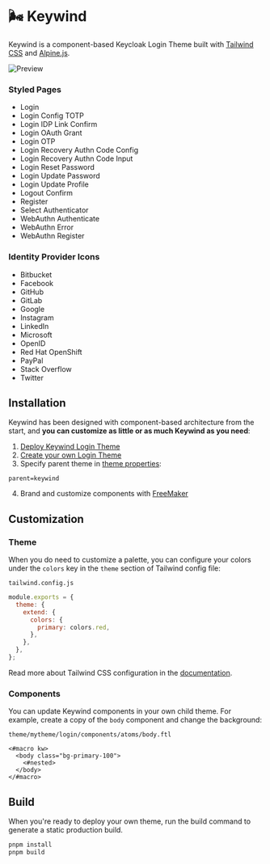 # :wind_face: Keywind

Keywind is a component-based Keycloak Login Theme built with [Tailwind CSS](https://github.com/tailwindlabs/tailwindcss) and [Alpine.js](https://github.com/alpinejs/alpine).

![Preview](./preview.png)

### Styled Pages

- Login
- Login Config TOTP
- Login IDP Link Confirm
- Login OAuth Grant
- Login OTP
- Login Recovery Authn Code Config
- Login Recovery Authn Code Input
- Login Reset Password
- Login Update Password
- Login Update Profile
- Logout Confirm
- Register
- Select Authenticator
- WebAuthn Authenticate
- WebAuthn Error
- WebAuthn Register

### Identity Provider Icons

- Bitbucket
- Facebook
- GitHub
- GitLab
- Google
- Instagram
- LinkedIn
- Microsoft
- OpenID
- Red Hat OpenShift
- PayPal
- Stack Overflow
- Twitter

## Installation

Keywind has been designed with component-based architecture from the start, and **you can customize as little or as much Keywind as you need**:

1. [Deploy Keywind Login Theme](https://www.keycloak.org/docs/latest/server_development/#deploying-themes)
2. [Create your own Login Theme](https://www.keycloak.org/docs/latest/server_development/#creating-a-theme)
3. Specify parent theme in [theme properties](https://www.keycloak.org/docs/latest/server_development/#theme-properties):

```
parent=keywind
```

4. Brand and customize components with [FreeMaker](https://freemarker.apache.org/docs/dgui_quickstart_template.html)

## Customization

### Theme

When you do need to customize a palette, you can configure your colors under the `colors` key in the `theme` section of Tailwind config file:

`tailwind.config.js`

```js
module.exports = {
  theme: {
    extend: {
      colors: {
        primary: colors.red,
      },
    },
  },
};
```

Read more about Tailwind CSS configuration in the [documentation](https://tailwindcss.com/docs/configuration).

### Components

You can update Keywind components in your own child theme. For example, create a copy of the `body` component and change the background:

`theme/mytheme/login/components/atoms/body.ftl`

```
<#macro kw>
  <body class="bg-primary-100">
    <#nested>
  </body>
</#macro>
```

## Build

When you're ready to deploy your own theme, run the build command to generate a static production build.

```bash
pnpm install
pnpm build
```
